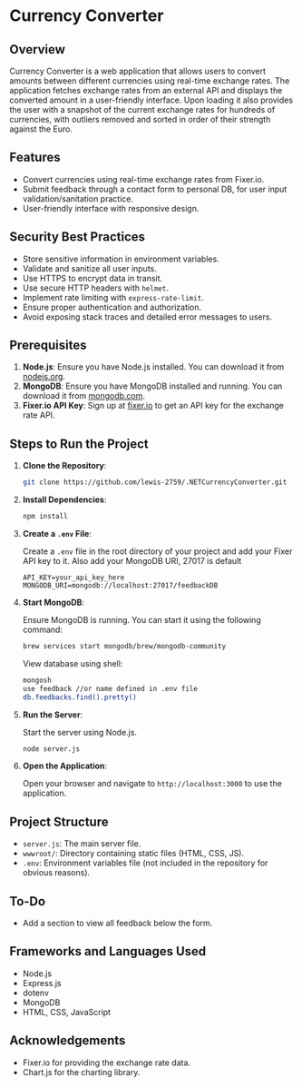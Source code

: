 # Currency Converter

## Overview

Currency Converter is a web application that allows users to convert amounts between different currencies using real-time exchange rates. The application fetches exchange rates from an external API and displays the converted amount in a user-friendly interface. Upon loading it also provides the user with a snapshot of the current exchange rates for hundreds of currencies, with outliers removed and sorted in order of their strength against the Euro.

## Features

- Convert currencies using real-time exchange rates from Fixer.io.
- Submit feedback through a contact form to personal DB, for user input validation/sanitation practice.
- User-friendly interface with responsive design.

## Security Best Practices

- Store sensitive information in environment variables.
- Validate and sanitize all user inputs.
- Use HTTPS to encrypt data in transit.
- Use secure HTTP headers with `helmet`.
- Implement rate limiting with `express-rate-limit`.
- Ensure proper authentication and authorization.
- Avoid exposing stack traces and detailed error messages to users.

## Prerequisites

1. **Node.js**: Ensure you have Node.js installed. You can download it from [nodejs.org](https://nodejs.org/).
2. **MongoDB**: Ensure you have MongoDB installed and running. You can download it from [mongodb.com](https://www.mongodb.com/try/download/community).
3. **Fixer.io API Key**: Sign up at [fixer.io](https://fixer.io/) to get an API key for the exchange rate API.

## Steps to Run the Project

1. **Clone the Repository**:

    ```sh
    git clone https://github.com/lewis-2759/.NETCurrencyConverter.git
    ```

2. **Install Dependencies**:

    ```sh
    npm install
    ```

3. **Create a `.env` File**:

    Create a `.env` file in the root directory of your project and add your Fixer API key to it.
    Also add your MongoDB URI, 27017 is default

    ```env
    API_KEY=your_api_key_here
    MONGODB_URI=mongodb://localhost:27017/feedbackDB 
    ```

4. **Start MongoDB**:

    Ensure MongoDB is running. You can start it using the following command:

    ```sh
    brew services start mongodb/brew/mongodb-community

    ```


    View database using shell:

    ```sh
    mongosh
    use feedback //or name defined in .env file
    db.feedbacks.find().pretty()
    ```

5. **Run the Server**:

    Start the server using Node.js.

    ```sh
    node server.js
    ```

6. **Open the Application**:

    Open your browser and navigate to `http://localhost:3000` to use the application.

## Project Structure

- `server.js`: The main server file.
- `wwwroot/`: Directory containing static files (HTML, CSS, JS).
- `.env`: Environment variables file (not included in the repository for obvious reasons).

## To-Do

- Add a section to view all feedback below the form.

## Frameworks and Languages Used

- Node.js
- Express.js
- dotenv
- MongoDB
- HTML, CSS, JavaScript

## Acknowledgements

- Fixer.io for providing the exchange rate data.
- Chart.js for the charting library.
